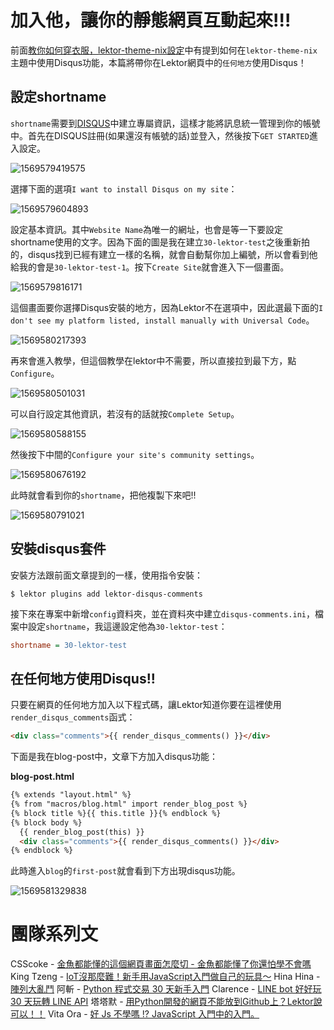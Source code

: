 # 加入他，讓你的靜態網頁互動起來!!!

前面[教你如何穿衣服，lektor-theme-nix設定](../lektor/8_lektor-theme-nix設定)中有提到如何在`lektor-theme-nix`主題中使用Disqus功能，本篇將帶你在Lektor網頁中的`任何地方`使用Disqus！

## 設定shortname

`shortname`需要到[DISQUS](https://disqus.com/)中建立專屬資訊，這樣才能將訊息統一管理到你的帳號中。首先在DISQUS註冊(如果還沒有帳號的話)並登入，然後按下`GET STARTED`進入設定。

![1569579419575](../assets/1569579419575.png)

選擇下面的選項`I want to install Disqus on my site`：

![1569579604893](../assets/1569579604893.png)

設定基本資訊。其中`Website Name`為唯一的網址，也會是等一下要設定shortname使用的文字。因為下面的圖是我在建立`30-lektor-test`之後重新拍的，disqus找到已經有建立一樣的名稱，就會自動幫你加上編號，所以會看到他給我的會是`30-lektor-test-1`。按下`Create Site`就會進入下一個畫面。

![1569579816171](../assets/1569579816171.png)

這個畫面要你選擇Disqus安裝的地方，因為Lektor不在選項中，因此選最下面的`I don't see my platform listed, install manually with Universal Code`。

![1569580217393](../assets/1569580217393.png)

再來會進入教學，但這個教學在lektor中不需要，所以直接拉到最下方，點`Configure`。

![1569580501031](../assets/1569580501031.png)

可以自行設定其他資訊，若沒有的話就按`Complete Setup`。

![1569580588155](../assets/1569580588155.png)

然後按下中間的`Configure your site's community settings`。

![1569580676192](../assets/1569580676192.png)

此時就會看到你的`shortname`，把他複製下來吧!!

![1569580791021](../assets/1569580791021.png)

## 安裝disqus套件

安裝方法跟前面文章提到的一樣，使用指令安裝：

```
$ lektor plugins add lektor-disqus-comments
```

接下來在專案中新增`config`資料夾，並在資料夾中建立`disqus-comments.ini`，檔案中設定`shortname`，我這邊設定他為`30-lektor-test`：

```ini
shortname = 30-lektor-test
```

## 在任何地方使用Disqus!!

 只要在網頁的任何地方加入以下程式碼，讓Lektor知道你要在這裡使用`render_disqus_comments`函式：

```html
<div class="comments">{{ render_disqus_comments() }}</div>
```

下面是我在blog-post中，文章下方加入disqus功能：

**blog-post.html**

```html
{% extends "layout.html" %}
{% from "macros/blog.html" import render_blog_post %}
{% block title %}{{ this.title }}{% endblock %}
{% block body %}
  {{ render_blog_post(this) }}
  <div class="comments">{{ render_disqus_comments() }}</div>
{% endblock %}
```

此時進入`blog`的`first-post`就會看到下方出現disqus功能。

![1569581329838](../assets/1569581329838.png)

# 團隊系列文

CSScoke - [金魚都能懂的這個網頁畫面怎麼切 - 金魚都能懂了你還怕學不會嗎](https://ithelp.ithome.com.tw/users/20112550/ironman/2623)
King Tzeng - [IoT沒那麼難！新手用JavaScript入門做自己的玩具～](https://ithelp.ithome.com.tw/users/20103130/ironman/2125)
Hina Hina - [陣列大亂鬥](https://ithelp.ithome.com.tw/users/20120000/ironman/2256) 
阿斬 - [Python 程式交易 30 天新手入門](https://ithelp.ithome.com.tw/users/20120536/ironman/2571)
Clarence - [LINE bot 好好玩 30 天玩轉 LINE API](https://ithelp.ithome.com.tw/users/20117701/ironman/2634)
塔塔默 - [用Python開發的網頁不能放到Github上？Lektor說可以！！](https://ithelp.ithome.com.tw/users/20112552/ironman/2735)
Vita Ora - [好 Js 不學嗎 !? JavaScript 入門中的入門。](https://ithelp.ithome.com.tw/users/20112656/ironman/2782)